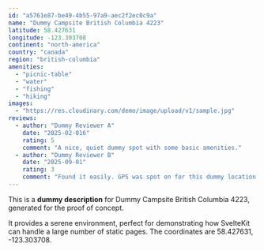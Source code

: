 ```yaml
---
id: "a5761e87-be49-4b55-97a9-aec2f2ec0c9a"
name: "Dummy Campsite British Columbia 4223"
latitude: 58.427631
longitude: -123.303708
continent: "north-america"
country: "canada"
region: "british-columbia"
amenities:
  - "picnic-table"
  - "water"
  - "fishing"
  - "hiking"
images:
  - "https://res.cloudinary.com/demo/image/upload/v1/sample.jpg"
reviews:
  - author: "Dummy Reviewer A"
    date: "2025-02-016"
    rating: 5
    comment: "A nice, quiet dummy spot with some basic amenities."
  - author: "Dummy Reviewer B"
    date: "2025-09-01"
    rating: 3
    comment: "Found it easily. GPS was spot on for this dummy location."
---
```


This is a **dummy description** for Dummy Campsite British Columbia 4223, generated for the proof of concept.

It provides a serene environment, perfect for demonstrating how SvelteKit can handle a large number of static pages. The coordinates are 58.427631, -123.303708.
